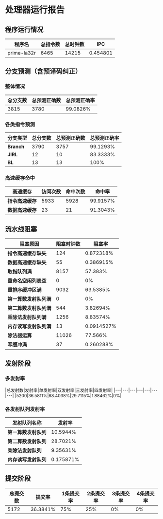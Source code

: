 # 处理器运行报告
## 程序运行情况
|程序名|总指令数|总时钟数|IPC|
|---|---|---|---|
|prime-la32r|6465|14215|0.454801|

## 分支预测（含预译码纠正）
### 整体情况
|总分支数|总预测正确数|总预测正确率|
|---|---|---|
|3815|3780|99.0826%|

### 各类指令预测
|分支类型|总分支数|总预测正确数|总预测正确率|
|---|---|---|---|
|**Branch**| 3790 | 3757 | 99.1293%|
|**JIRL**| 12 | 10 | 83.3333%|
|**BL**| 13 | 13 | 100%|

### 高速缓存命中
|高速缓存|访问次数|命中次数|命中率|
|---|---|---|---|
|**指令高速缓存**| 5933 | 5928 | 99.9157%|
|**数据高速缓存**| 23 | 21 | 91.3043%|
## 流水线阻塞
|阻塞原因|阻塞时钟数|阻塞率|
|---|---|---|
|**指令高速缓存缺失**| 124 | 0.872318%|
|**数据高速缓存缺失**| 55 | 0.386915%|
|**取指队列满**| 8157 | 57.383%|
|**重命名空闲列表空**|0 | 0%|
|**重排序缓冲区满**|9032 | 63.5385%|
|**第一算数发射队列满**|0 | 0%|
|**第二算数发射队列满**|544 | 3.82694%|
|**乘除法发射队列满**|1256 | 8.83574%|
|**内存读写发射队列满**|13 | 0.0914527%|
|**除法器运算**|11026 | 77.566%|
|**写缓冲满**|37 | 0.260288%|

## 发射阶段
### 多发射率
|总发射数|发射率|单发射率|双发射率|三发射率|四发射率|
|---|---|---|---|---|---|---|
|5200|36.5811%|68.4038%|29.7115%|1.88462%|0%|

### 各发射队列发射率
|发射队列名称|发射率|
|---|---|
|**第一算数发射队列**|10.5944%|
|**第二算数发射队列**|28.7021%|
|**乘除法发射队列**|9.35631%|
|**内存读写发射队列**|0.175871%|

## 提交阶段
|总提交数|提交率|1条提交率|2条提交率|3条提交率|4条提交率|
|---|---|---|---|---|---|
|5172|36.3841%|75%|25%|0%|0%|
